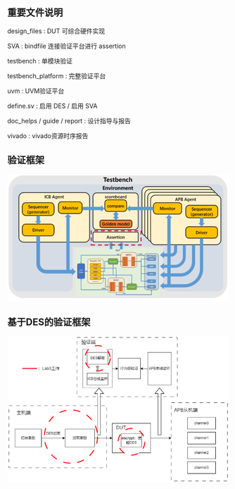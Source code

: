 ## 重要文件说明
design_files : DUT 可综合硬件实现

SVA : bindfile 连接验证平台进行 assertion

testbench : 单模块验证

testbench_platform : 完整验证平台

uvm : UVM验证平台

define.sv : 启用 DES / 启用 SVA 

doc_helps / guide / report : 设计指导与报告

vivado : vivado资源时序报告


## 验证框架
![alt text](figure/系统框架.png)

## 基于DES的验证框架
![alt text](figure/验证框架.png)